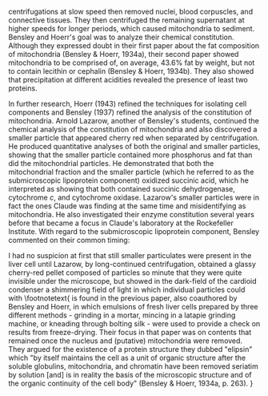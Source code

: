 centrifugations at slow speed then removed nuclei, blood corpuscles, and connective tissues. They then centrifuged the remaining supernatant at higher speeds for longer periods, which caused mitochondria to sediment. Bensley and Hoerr's goal was to analyze their chemical constitution. Although they expressed doubt in their first paper about the fat composition of mitochondria (Bensley \& Hoerr, 1934a), their second paper showed mitochondria to be comprised of, on average, $43.6 \%$ fat by weight, but not to contain lecithin or cephalin (Bensley \& Hoerr, 1934b). They also showed that precipitation at different acidities revealed the presence of least two proteins.

In further research, Hoerr (1943) refined the techniques for isolating cell components and Bensley (1937) refined the analysis of the constitution of mitochondria. Arnold Lazarow, another of Bensley's students, continued the chemical analysis of the constitution of mitochondria and also discovered a smaller particle that appeared cherry red when separated by centrifugation. He produced quantitative analyses of both the original and smaller particles, showing that the smaller particle contained more phosphorus and fat than did the mitochondrial particles. He demonstrated that both the mitochondrial fraction and the smaller particle (which he referred to as the submicroscopic lipoprotein component) oxidized succinic acid, which he interpreted as showing that both contained succinic dehydrogenase, cytochrome $c$, and cytochrome oxidase. Lazarow's smaller particles were in fact the ones Claude was finding at the same time and misidentifying as mitochondria. He also investigated their enzyme constitution several years before that became a focus in Claude's laboratory at the Rockefeller Institute. With regard to the submicroscopic lipoprotein component, Bensley commented on their common timing:

I had no suspicion at first that still smaller particulates were present in the liver cell until Lazarow, by long-continued centrifugation, obtained a glassy cherry-red pellet composed of particles so minute that they were quite invisible under the microscope, but showed in the dark-field of the cardioid condenser a shimmering field of light in which individual particles could with
\footnotetext{
is found in the previous paper, also coauthored by Bensley and Hoerr, in which emulsions of fresh liver cells prepared by three different methods - grinding in a mortar, mincing in a latapie grinding machine, or kneading through bolting silk - were used to provide a check on results from freeze-drying. Their focus in that paper was on contents that remained once the nucleus and (putative) mitochondria were removed. They argued for the existence of a protein structure they dubbed "elipsin" which "by itself maintains the cell as a unit of organic structure after the soluble globulins, mitochondria, and chromatin have been removed seriatim by solution [and] is in reality the basis of the microscopic structure and of the organic continuity of the cell body" (Bensley \& Hoerr, 1934a, p. 263).
}